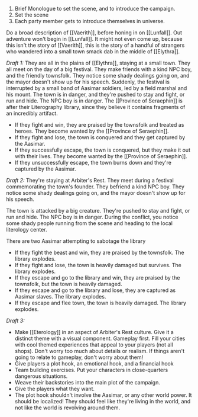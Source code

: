 1. Brief Monologue to set the scene, and to introduce the campaign.
2. Set the scene
3. Each party member gets to introduce themselves in universe.

Do a broad description of [[Vaerith]], before honing in on [[Lunfall]].
Out adventure won't begin in [[Lunfall]]. It might not even come up, because this isn't the story of [[Vaerith]], this is the story of a handful of strangers who wandered into a small town smack dab in the middle of [[Elythra]].


*Draft 1:*
They are all in the plains of [[Elythra]], staying at a small town. They all meet on the day of a big festival. They make friends with a kind NPC boy, and the friendly townsfolk. They notice some shady dealings going on, and the mayor doesn't show up for his speech. Suddenly, the festival is interrupted by a small band of Aasimar soldiers, led by a field marshal and his mount. The town is in danger, and they're pushed to stay and fight, or run and hide. The NPC boy is in danger. The [[Province of Seraephin]] is after their Literography library, since they believe it contains fragments of an incredibly artifact.
- If they fight and win, they are praised by the townsfolk and treated as heroes. They become wanted by the [[Province of Seraephin]]. 
- If they fight and lose, the town is conquered and they get captured by the Aasimar.
- If they successfully escape, the town is conquered, but they make it out with their lives. They become wanted by the [[Province of Seraephin]]. 
- If they unsuccessfully escape, the town burns down and they're captured by the Aasimar.

*Draft 2:*
They're staying at Arbiter's Rest. They meet during a festival commemorating the town's founder. 
They befriend a kind NPC boy.
They notice some shady dealings going on, and the mayor doesn't show up for his speech.

The town is attacked by a big creature. 
They're pushed to stay and fight, or run and hide. 
The NPC boy is in danger. 
During the conflict, you notice some shady people running from the scene and heading to the local literology center.

There are two Aasimar attempting to sabotage the library

- If they fight the beast and win, they are praised by the townsfolk. The library explodes.
- If they fight and lose, the town is heavily damaged but survives. The library explodes.
- If they escape and go to the library and win, they are praised by the townsfolk, but the town is heavily damaged.
- If they escape and go to the library and lose, they are captured as Aasimar slaves. The library explodes.
- If they escape and flee town, the town is heavily damaged. The library explodes.


*Draft 3:*
- Make [[Eterology]] in an aspect of Arbiter's Rest culture. Give it a distinct theme with a visual component. Gameplay first. Fill your cities with cool themed experiences that appeal to your players (not all shops). Don't worry too much about details or realism. If things aren't going to relate to gameplay, don't worry about them!
- Give players a plot hook, an emotional hook, and a financial hook
- Team building exercises. Put your characters in close-quarters dangerous situations.
- Weave their backstories into the main plot of the campaign.
- Give the players what they want.
- The plot hook shouldn't involve the Aasimar, or any other world power. It should be localized! They should feel like they're living in the world, and not like the world is revolving around them.